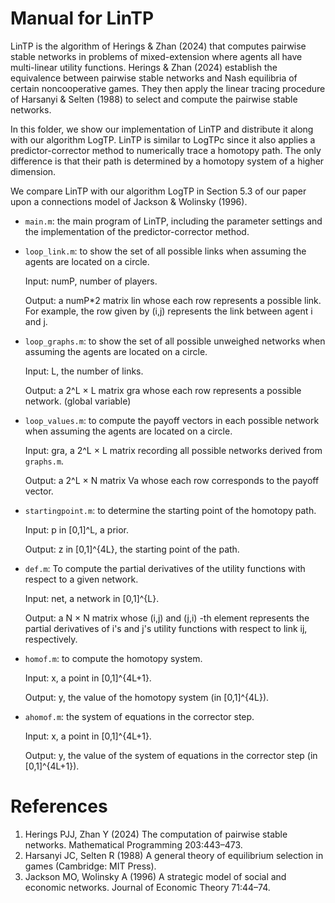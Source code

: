 # Manual for LinTP
LinTP is the algorithm of Herings & Zhan (2024) that computes pairwise stable networks in problems of mixed-extension where agents all have multi-linear utility functions. 
Herings & Zhan (2024) establish the equivalence between pairwise stable networks and Nash equilibria of certain noncooperative games. They then apply the linear tracing procedure
of Harsanyi & Selten (1988) to select and compute the pairwise stable networks.

In this folder, we show our implementation of LinTP and distribute it along with our algorithm LogTP.
LinTP is similar to LogTPc since it also applies a predictor-corrector method to numerically trace a homotopy path. The only difference is that their path is determined by a homotopy system of a higher dimension. 

We compare LinTP with our algorithm LogTP in Section 5.3 of our paper upon a connections model of Jackson & Wolinsky (1996).

- `main.m`: the main program of LinTP, including the parameter settings and the
  implementation of the predictor-corrector method.

- `loop_link.m`: to show the set of all possible links when assuming the agents are located on a circle.
  
	 Input: numP, number of players.
  
	 Output: a numP*2 matrix lin whose each row represents a possible link. For example, the row given by (i,j) represents the link between agent i and j. 

- `loop_graphs.m`:  to show the set of all possible unweighed networks when assuming the agents are located on a circle.
  
  Input: L, the number of links.
  
  Output: a 2^L × L matrix gra whose each row represents a possible network. (global
  variable)
  
- `loop_values.m`: to compute the payoff vectors in each possible network when assuming the agents are located on a circle.
  
  Input: gra, a 2^L × L matrix recording all possible networks derived from `graphs.m`.
  
  Output: a 2^L × N matrix Va whose each row corresponds to the payoff vector.

- `startingpoint.m`: to determine the starting point of the homotopy path.
  
	Input: p in [0,1]^L, a prior.

	Output: z in [0,1]^{4L}, the starting point of the path.
  
- `def.m`: To compute the partial derivatives of the utility functions with respect to a given network.
  
   Input: net, a network in [0,1]^{L}.
  
   Output: a N × N matrix whose (i,j) and (j,i) -th element represents the
   partial derivatives of i's and j's utility functions with respect to link
   ij, respectively.


- `homof.m`: to compute the homotopy system.
  
   Input: x, a point in [0,1]^{4L+1}.
  
   Output: y, the value of the homotopy system (in [0,1]^{4L}).

- `ahomof.m`: the system of equations in the corrector step.
  
   Input: x, a point in [0,1]^{4L+1}.

   Output: y, the value of the system of equations in the corrector step (in [0,1]^{4L+1}).

# References
1. Herings PJJ, Zhan Y (2024) The computation of pairwise stable networks. Mathematical Programming 203:443–473.
2. Harsanyi JC, Selten R (1988) A general theory of equilibrium selection in games (Cambridge: MIT Press).
3. Jackson MO, Wolinsky A (1996) A strategic model of social and economic networks. Journal of Economic Theory 71:44–74.
